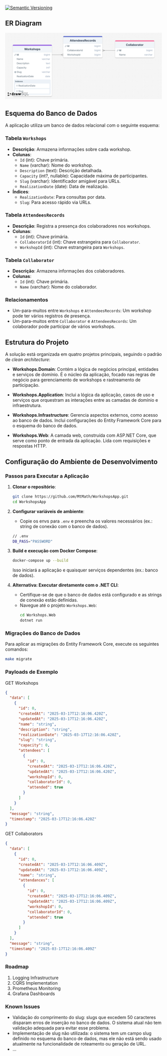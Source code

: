 [![Semantic Versioning](https://github.com/MtMath/WorkshopsApp/actions/workflows/semantic-versioning.yml/badge.svg)](https://github.com/MtMath/WorkshopsApp/actions/workflows/semantic-versioning.yml)

## ER Diagram
![drawSQL-database-2025-03-16.png](.assets/drawSQL-database-2025-03-16.png)

## Esquema do Banco de Dados

A aplicação utiliza um banco de dados relacional com o seguinte esquema:

### Tabela `Workshops`
- **Descrição**: Armazena informações sobre cada workshop.
- **Colunas**:
    - `Id` (int): Chave primária.
    - `Name` (varchar): Nome do workshop.
    - `Description` (text): Descrição detalhada.
    - `Capacity` (int?, nullable): Capacidade máxima de participantes.
    - `Slug` (varchar): Identificador amigável para URLs.
    - `RealizationDate` (date): Data de realização.
- **Índices**:
    - `RealizationDate`: Para consultas por data.
    - `Slug`: Para acesso rápido via URLs.

### Tabela `AttendeesRecords`
- **Descrição**: Registra a presença dos colaboradores nos workshops.
- **Colunas**:
    - `Id` (int): Chave primária.
    - `CollaboratorId` (int): Chave estrangeira para `Collaborator`.
    - `WorkshopId` (int): Chave estrangeira para `Workshops`.

### Tabela `Collaborator`
- **Descrição**: Armazena informações dos colaboradores.
- **Colunas**:
    - `Id` (int): Chave primária.
    - `Name` (varchar): Nome do colaborador.

### Relacionamentos
- Um-para-muitos entre `Workshops` e `AttendeesRecords`: Um workshop pode ter vários registros de presença.
- Um-para-muitos entre `Collaborator` e `AttendeesRecords`: Um colaborador pode participar de vários workshops.

## Estrutura do Projeto

A solução está organizada em quatro projetos principais, seguindo o padrão de *clean architecture*:

- **Workshops.Domain**: Contém a lógica de negócios principal, entidades e serviços de domínio. É o núcleo da aplicação, focado nas regras de negócio para gerenciamento de workshops e rastreamento de participação.

- **Workshops.Application**: Inclui a lógica da aplicação, casos de uso e serviços que orquestram as interações entre as camadas de domínio e infraestrutura.

- **Workshops.Infrastructure**: Gerencia aspectos externos, como acesso ao banco de dados. Inclui configurações do Entity Framework Core para o esquema do banco de dados.

- **Workshops.Web**: A camada web, construída com ASP.NET Core, que serve como ponto de entrada da aplicação. Lida com requisições e respostas HTTP.

## Configuração do Ambiente de Desenvolvimento

### Passos para Executar a Aplicação

1. **Clonar o repositório**:
   ```bash
   git clone https://github.com/MtMath/WorkshopsApp.git
   cd WorkshopsApp
   ```

2. **Configurar variáveis de ambiente**:
    - Copie os envs para `.env` e preencha os valores necessários (ex.: string de conexão com o banco de dados).

    ```bash
    // .env
    DB_PASS="PASSWORD"
    ```

3. **Build e execução com Docker Compose**:
   ```bash
   docker-compose up --build
   ```
   Isso iniciará a aplicação e quaisquer serviços dependentes (ex.: banco de dados).

4. **Alternativa: Executar diretamente com o .NET CLI**:
    - Certifique-se de que o banco de dados está configurado e as strings de conexão estão definidas.
    - Navegue até o projeto `Workshops.Web`:
      ```bash
      cd Workshops.Web
      dotnet run
      ```

### Migrações do Banco de Dados

Para aplicar as migrações do Entity Framework Core, execute os seguintes comandos:

```bash
make migrate
```

### Payloads de Exemplo

GET Workshops

```json
{
  "data": [
    {
      "id": 0,
      "createdAt": "2025-03-17T12:16:06.420Z",
      "updatedAt": "2025-03-17T12:16:06.420Z",
      "name": "string",
      "description": "string",
      "realizationDate": "2025-03-17T12:16:06.420Z",
      "slug": "string",
      "capacity": 0,
      "attendees": [
        {
          "id": 0,
          "createdAt": "2025-03-17T12:16:06.420Z",
          "updatedAt": "2025-03-17T12:16:06.420Z",
          "workshopId": 0,
          "collaboratorId": 0,
          "attended": true
        }
      ]
    }
  ],
  "message": "string",
  "timestamp": "2025-03-17T12:16:06.420Z"
}
```

GET Collaborators

```json
{
  "data": [
    {
      "id": 0,
      "createdAt": "2025-03-17T12:16:06.409Z",
      "updatedAt": "2025-03-17T12:16:06.409Z",
      "name": "string",
      "attendances": [
        {
          "id": 0,
          "createdAt": "2025-03-17T12:16:06.409Z",
          "updatedAt": "2025-03-17T12:16:06.409Z",
          "workshopId": 0,
          "collaboratorId": 0,
          "attended": true
        }
      ]
    }
  ],
  "message": "string",
  "timestamp": "2025-03-17T12:16:06.409Z"
}
```

### Roadmap

1. Logging Infrastructure
2. CQRS Implementation
3. Prometheus Monitoring
4. Grafana Dashboards

### Known Issues

- Validação do comprimento do slug: slugs que excedem 50 caracteres disparam erros de inserção no banco de dados. O sistema atual não tem validação adequada para evitar esse problema.
- Implementação de slug não utilizada: o sistema tem um campo slug definido no esquema do banco de dados, mas ele não está sendo usado atualmente na funcionalidade de roteamento ou geração de URL.
- ...